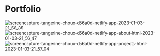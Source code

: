 ﻿# Portfolio
 ![screencapture-tangerine-choux-d56a0d-netlify-app-2023-01-03-21_56_35](https://user-images.githubusercontent.com/108230716/210420619-c190910c-f676-416d-9c18-29fd6c419838.png)
![screencapture-tangerine-choux-d56a0d-netlify-app-about-html-2023-01-03-21_56_47](https://user-images.githubusercontent.com/108230716/210420314-6ff00312-4d1b-428c-ba26-2d9959fad491.png)
![screencapture-tangerine-choux-d56a0d-netlify-app-projects-html-2023-01-03-21_57_04](https://user-images.githubusercontent.com/108230716/210419943-7fe16aed-61cc-4910-9d2e-30087175ccc4.png)

